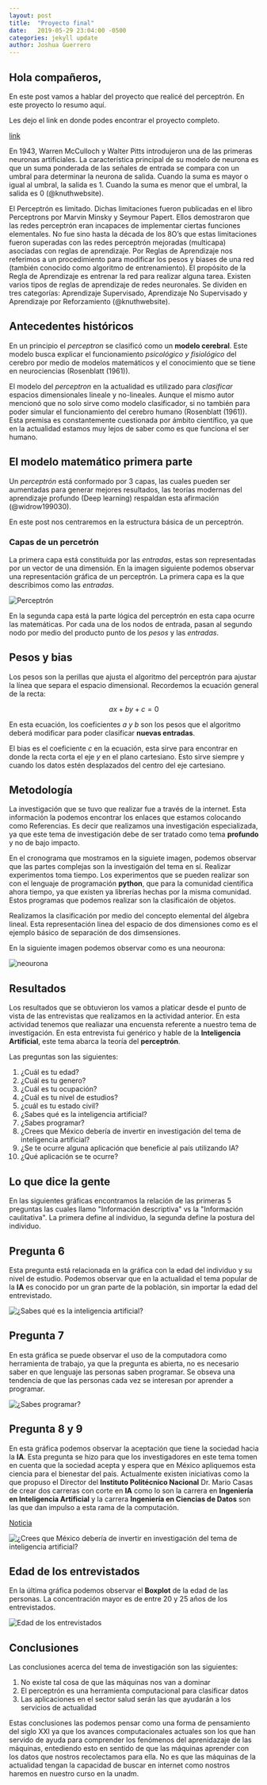 ```yaml
---
layout: post
title:  "Proyecto final"
date:   2019-05-29 23:04:00 -0500
categories: jekyll update
author: Joshua Guerrero
---
```

## Hola compañeros,

En este post vamos a hablar del proyecto que realicé del perceptrón.
En este proyecto lo resumo aquí.

Les dejo el link en donde podes encontrar el proyecto completo.

[link]()

En 1943, Warren McCulloch y Walter Pitts introdujeron una de
las primeras neuronas artificiales. La característica principal
de su modelo de neurona es que un suma ponderada de las
señales de entrada se compara con un umbral para
determinar la neurona de salida. Cuando la suma es mayor o
igual al umbral, la salida es 1. Cuando la suma es menor que
el umbral, la salida es 0 (@knuthwebsite).

El Perceptrón es limitado. Dichas limitaciones fueron
publicadas en el libro Perceptrons por Marvin Minsky y
Seymour Papert. Ellos demostraron que las redes perceptrón
eran incapaces de implementar ciertas funciones
elementales. No fue sino hasta la década de los 8O’s que
estas limitaciones fueron superadas con las redes perceptrón
mejoradas (multicapa) asociadas con reglas de aprendizaje.
Por Reglas de Aprendizaje nos referimos a un procedimiento
para modificar los pesos y biases de una red (también
conocido como algoritmo de entrenamiento). El propósito de
la Regla de Aprendizaje es entrenar la red para realizar
alguna tarea. Existen varios tipos de reglas de aprendizaje
de redes neuronales. Se dividen en tres categorías:
Aprendizaje Supervisado, Aprendizaje No Supervisado y
Aprendizaje por Reforzamiento (@knuthwebsite).

## Antecedentes históricos

En un principio el *perceptron* se clasificó como un __modelo cerebral__. Este modelo
busca explicar el funcionamiento *psicológico y fisiológico* del cerebro por medio
de modelos matemáticos y el conocimiento que se tiene en neurociencias (Rosenblatt (1961)).  

El modelo del *perceptron* en la actualidad es utilizado para *clasificar* espacios
dimensionales lineale y no-lineales. Aunque el mismo autor mencionó que no solo
sirve como modelo clasificador, si no también para poder simular el funcionamiento
del cerebro humano (Rosenblatt (1961)). Esta premisa es constantemente cuestionada por
ámbito científico, ya que en la actualidad estamos muy lejos de saber como es que
funciona el ser humano.

## El modelo matemático primera parte

Un *perceptrón* está conformado por 3 capas, las cuales pueden ser aumentadas para
generar mejores resultados, las teorías modernas del aprendizaje profundo (Deep learning)
respaldan esta afirmación (@widrow199030).

En este post nos centraremos en la estructura básica de un perceptrón.

### Capas de un percetrón

La primera capa está constituida por las *entradas*, estas son representadas por
un vector de una dimensión. En la imagen siguiente podemos observar una representación
gráfica de un perceptrón. La primera capa es la que describimos como las *entradas*.

![Perceptrón](https://raw.githubusercontent.com/CICJoshua/poperagnarok/master/Images/unidad2/perceptron.png)

En la segunda capa está la parte lógica del perceptrón en esta capa ocurre las
matemáticas. Por cada una de los nodos de entrada, pasan al segundo nodo por medio
del producto punto de los *pesos* y las *entradas*.

## Pesos y bias

Los pesos son la perillas que ajusta el algoritmo del perceptrón para ajustar la
línea que separa el espacio dimensional. Recordemos la ecuación general de la recta:

$$ax+by+c = 0$$

En esta ecuación, los coeficientes *a y b* son los pesos que el algoritmo deberá
modificar para poder clasificar __nuevas entradas__.

El bias es el coeficiente *c* en la ecuación, esta sirve para encontrar en donde
la recta corta el eje *y* en el plano cartesiano. Esto sirve siempre y cuando
los datos estén desplazados del centro del eje cartesiano.


## Metodología <a name="id2"></a>

La investigación que se tuvo que realizar fue a través de la internet. Esta
información la podemos encontrar los enlaces que estamos colocando como Referencias.
Es decir que realizamos una investigación especializada, ya que este tema de
investigación debe de ser tratado como tema **profundo** y no de bajo impacto.

En el cronograma que mostramos en la siguiete imagen, podemos observar que las
partes complejas son la investigaión del tema en sí. Realizar experimentos toma
tiempo. Los experimentos que se pueden realizar son con el lenguaje de programación
**python**, que para la comunidad científica ahora tiempo, ya que existen ya librerías
hechas por la misma comunidad. Estos programas que podemos realizar son la
clasificaión de objetos.

Realizamos la clasificación por medio del concepto elemental del álgebra lineal.
Esta representación linea del espacio de dos dimensiones como es el ejemplo básico
de separación de dos dimsensiones.

En la siguiente imagen podemos observar como es una neourona:

![neourona](Unknown.png)

## Resultados <a name="id3"></a>

Los resultados que se obtuvieron los vamos a platicar desde el punto de vista de
las entrevistas que realizamos en la actividad anterior.
En esta actividad tenemos que realiazar una encuensta referente a nuestro tema de investigación. En esta entrevista fui genérico y hable de la **Inteligencia Artificial**, este tema abarca la teoría del __perceptrón__.

Las preguntas son las siguientes:

1. ¿Cuál es tu edad?
2. ¿Cuál es tu genero?
3. ¿Cuál es tu ocupación?
4. ¿Cuál es tu nivel de estudios?
5. ¿cuál es tu estado civil?
6. ¿Sabes qué es la inteligencia artificial?
7. ¿Sabes programar?
8. ¿Crees que México debería de invertir en investigación del tema de inteligencia artificial?
9. ¿Se te ocurre alguna aplicación que beneficie al país utilizando IA?
10. ¿Qué aplicación se te ocurre?

## Lo que dice la gente

En las siguientes gráficas encontramos la relación de las primeras 5 preguntas las cuales llamo "Información descriptiva" vs la "Información caulitativa". La primera define al individuo, la segunda define la postura del individuo.

## Pregunta 6

Esta pregunta está relacionada en la gráfica con la edad del individuo y su nivel de estudio. Podemos observar que en la actualidad el tema popular de la __IA__ es conocido por un gran parte de la población, sin importar la edad del entrevistado.

![¿Sabes qué es la inteligencia artificial?](https://github.com/CICJoshua/poperagnarok/blob/master/Images/unidad3/p1.png?raw=true)

## Pregunta 7

En esta gráfica se puede observar el uso de la computadora como herramienta de trabajo, ya que la pregunta es abierta, no es necesario saber en que lenguaje las personas saben programar. Se obseva una tendencia de que las personas cada vez se interesan por aprender a programar.

![¿Sabes programar?](https://github.com/CICJoshua/poperagnarok/blob/master/Images/unidad3/p2.png?raw=true)

## Pregunta 8 y 9

En esta gráfica podemos observar la aceptación que tiene la sociedad hacia la __IA__. Esta pregunta se hizo para que los investigadores en este tema tomen en cuenta que la sociedad acepta y espera que en México apliquemos esta ciencia para el bienestar del país. Actualmente existen iniciativas como la que propuso el Director del __Instituto Politécnico Nacional__ Dr. Mario Casas de crear dos carreras con corte en __IA__ como lo son la carrera en **Ingeniería en Inteligencia Artificial** y la carrera **Ingeniería en Ciencias de Datos** son las que dan impulso a esta rama de la computación.

[Noticia](https://www.jornada.com.mx/ultimas/2019/05/19/tendra-ipn-nueva-escuela-superior-en-palenque-5469.html)

![¿Crees que México debería de invertir en investigación del tema de inteligencia artificial?](https://github.com/CICJoshua/poperagnarok/blob/master/Images/unidad3/p3.png?raw=true)


## Edad de los entrevistados

En la última gráfica podemos observar el __Boxplot__ de la edad de las personas. La concentración mayor es de entre 20 y 25 años de los entrevistados.

![Edad de los entrevistados](https://github.com/CICJoshua/poperagnarok/blob/master/Images/unidad3/p5.png?raw=true)

## Conclusiones

Las conclusiones acerca del tema de investigación son las siguientes:

1. No existe tal cosa de que las máquinas nos van a dominar
2. El perceptrón es una herramienta computacional para clasificar datos
3. Las aplicaciones en el sector salud serán las que ayudarán a los servicios de actualidad

Estas conclusiones las podemos pensar como una forma de pensamiento del siglo XXI
ya que los avances computacionales actuales son los que han servido de ayuda para
comprender los fenómenos del aprenidazaje de las máquinas, entediendo esto en sentido
de que las máquinas aprender con los datos que nostros recolectamos para ella. No
es que las máquinas de la actualidad tengan la capacidad de buscar en internet como
nostros haremos en nuestro curso en la unadm.
